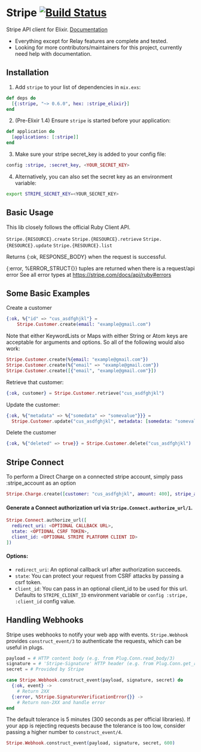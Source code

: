 # Stripe [![Build Status](https://semaphoreci.com/api/v1/sikanhe/stripe-elixir/branches/master/badge.svg)](https://semaphoreci.com/sikanhe/stripe-elixir) #

Stripe API client for Elixir. [Documentation](https://hexdocs.pm/stripe_elixir/api-reference.html)
- Everything except for Relay features are complete and tested.
- Looking for more contributors/maintainers for this project, currently need help with documentation.

## Installation

  1. Add `stripe` to your list of dependencies in `mix.exs`:

```elixir
def deps do
  [{:stripe, "~> 0.6.0", hex: :stripe_elixir}]
end
```

  2. (Pre-Elixir 1.4) Ensure `stripe` is started before your application:

```elixir
def application do
  [applications: [:stripe]]
end
```

  3. Make sure your stripe secret_key is added to your config file:

```elixir
config :stripe, :secret_key, <YOUR_SECRET_KEY>
```

  4. Alternatively, you can also set the secret key as an environment variable:

```bash
export STRIPE_SECRET_KEY=<YOUR_SECRET_KEY>
```

## Basic Usage

This lib closely follows the official Ruby Client API.

`Stripe.{RESOURCE}.create`
`Stripe.{RESOURCE}.retrieve`
`Stripe.{RESOURCE}.update`
`Stripe.{RESOURCE}.list`

Returns {:ok, RESPONSE_BODY} when the request is successful.

{:error, %ERROR_STRUCT{}} tuples are returned when there is a request/api error
See all error types at https://stripe.com/docs/api/ruby#errors

## Some Basic Examples
Create a customer

```elixir
{:ok, %{"id" => "cus_asdfghjkl"} =
    Stripe.Customer.create(email: "example@gmail.com")
```

Note that either KeywordLists or Maps with either String or Atom keys are acceptable for arguments and options. So all of the following would also work:


```elixir
Stripe.Customer.create(%{email: "example@gmail.com"})
Stripe.Customer.create(%{"email" => "example@gmail.com"})
Stripe.Customer.create([{"email", "example@gmail.com"}])
```

Retrieve that customer:
```elixir   
{:ok, customer} = Stripe.Customer.retrieve("cus_asdfghjkl")
```

Update the customer:
```elixir
{:ok, %{"metadata" => %{"somedata" => "somevalue"}}} =
  Stripe.Customer.update("cus_asdfghjkl", metadata: [somedata: "somevalue"])
```

Delete the customer

```elixir
{:ok, %{"deleted" => true}} = Stripe.Customer.delete("cus_asdfghjkl")
```

## Stripe Connect

To perform a Direct Charge on a connected stripe account, simply pass :stripe_account as an option

```elixir
Stripe.Charge.create([customer: "cus_asdfghjkl", amount: 400], stripe_account: "acct_sOMeAcCountId")
```

#### Generate a Connect authorization url via `Stripe.Connect.authorize_url/1`. 

```elixir 
Stripe.Connect.authorize_url([
  redirect_uri: <OPTIONAL CALLBACK URL>,
  state: <OPTIONAL CSRF TOKEN>,
  client_id: <OPTIONAL STRIPE PLATFORM CLIENT ID>
])
```

#### Options: 
- `redirect_uri`: An optional callback url after authorization succeeds. 
- `state`: You can protect your request from CSRF attacks by passing a csrf token.
- `client_id`: You can pass in an optional client_id to be used for this url. Defaults to `STRIPE_CLIENT_ID` environment variable or `config :stripe, :client_id` config value. 


## Handling Webhooks

Stripe uses webhooks to notify your web app with events. `Stripe.Webhook` provides `construct_event/3` to authenticate the requests, which can be useful in plugs.

```elixir
payload = # HTTP content body (e.g. from Plug.Conn.read_body/3)
signature = # 'Stripe-Signature' HTTP header (e.g. from Plug.Conn.get_req_header/2)
secret = # Provided by Stripe

case Stripe.Webhook.construct_event(payload, signature, secret) do
  {:ok, event} ->
    # Return 2XX
  {:error, %Stripe.SignatureVerificationError{}} ->
    # Return non-2XX and handle error
end
```

The default tolerance is 5 minutes (300 seconds as per official libraries). If your app is rejecting requests because the tolerance is too low, consider passing a higher number to `construct_event/4`.

```elixir
Stripe.Webhook.construct_event(payload, signature, secret, 600)
```

